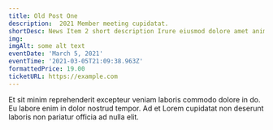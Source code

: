 ```yaml
---
title: Old Post One
description:  2021 Member meeting cupidatat.
shortDesc: News Item 2 short description Irure eiusmod dolore amet anim non laboris amet.
img: 
imgAlt: some alt text
eventDate: 'March 5, 2021'
eventTime: '2021-03-05T21:09:38.963Z'
formattedPrice: 19.00
ticketURL: https://example.com
---
```



Et sit minim reprehenderit excepteur veniam laboris commodo dolore in do. Eu labore enim in dolor nostrud tempor. Ad et Lorem cupidatat non deserunt laboris non pariatur officia ad nulla elit.